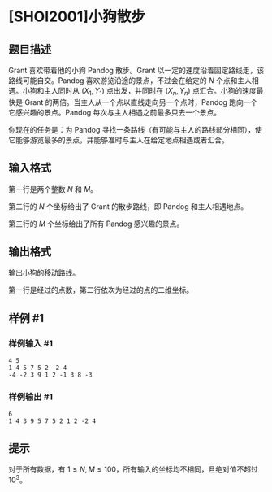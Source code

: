 # [SHOI2001]小狗散步

## 题目描述

Grant 喜欢带着他的小狗 Pandog 散步。Grant 以一定的速度沿着固定路线走，该路线可能自交。Pandog 喜欢游览沿途的景点，不过会在给定的  $N$ 个点和主人相遇。小狗和主人同时从  $(X_1,Y_1)$ 点出发，并同时在  $(X_n,Y_n)$ 点汇合。小狗的速度最快是 Grant 的两倍。当主人从一个点以直线走向另一个点时，Pandog 跑向一个它感兴趣的景点。Pandog 每次与主人相遇之前最多只去一个景点。

你现在的任务是：为 Pandog 寻找一条路线（有可能与主人的路线部分相同），使它能够游览最多的景点，并能够准时与主人在给定地点相遇或者汇合。

## 输入格式

第一行是两个整数  $N$ 和  $M$。

第二行的  $N$ 个坐标给出了 Grant 的散步路线，即 Pandog 和主人相遇地点。

第三行的  $M$ 个坐标给出了所有 Pandog 感兴趣的景点。

## 输出格式

输出小狗的移动路线。

第一行是经过的点数，第二行依次为经过的点的二维坐标。

## 样例 #1

### 样例输入 #1
```
4 5
1 4 5 7 5 2 -2 4
-4 -2 3 9 1 2 -1 3 8 -3
```

### 样例输出 #1

```
6
1 4 3 9 5 7 5 2 1 2 -2 4
```

## 提示

对于所有数据，有  $1\le N,M\le 100$，所有输入的坐标均不相同，且绝对值不超过  $10^3$。

